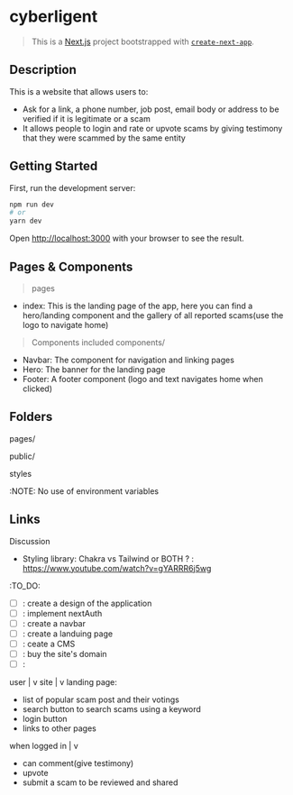# cyberligent
> This is a [Next.js](https://nextjs.org/) project bootstrapped with [`create-next-app`](https://github.com/vercel/next.js/tree/canary/packages/create-next-app).

## Description
This is a website that allows users to:
- Ask for a link, a phone number, job post, email body or address to be verified if it is legitimate or a scam
- It allows people to login and rate or upvote scams by giving testimony that they were scammed by the same entity

## Getting Started
First, run the development server:

```bash
npm run dev
# or
yarn dev
```

Open [http://localhost:3000](http://localhost:3000) with your browser to see the result.

## Pages & Components 
> pages

- index: This is the landing page of the app, here you can find a hero/landing component and the gallery of all reported scams(use the logo to navigate home)



> Components included
components/
- Navbar: The component for navigation and linking pages
- Hero: The banner for the landing page
- Footer: A footer component (logo and text navigates home when clicked)

## Folders
pages/

public/

styles

:NOTE:
No use of environment variables 


Links
- 

Discussion
- Styling library: Chakra vs Tailwind or BOTH ?
    : https://www.youtube.com/watch?v=gYARRR6j5wg
    
:TO_DO:
- [ ] : create a design of the application
- [ ] : implement nextAuth
- [ ] : create a navbar
- [ ] : create a landuing page
- [ ] : ceate a CMS
- [ ] : buy the site's domain
- [ ] : 

user 
|
v
site
|
v
landing page:
- list of popular scam post and their votings
- search button to search scams using a keyword
- login button
- links to other pages

when logged in
|
v
- can comment(give testimony)
- upvote
- submit a scam to be reviewed and shared